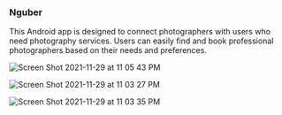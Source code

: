 <h3><b>Nguber</b></h3> 


This Android app is designed to connect photographers with users who need photography services. Users can easily find and book professional photographers based on their needs and preferences.




![Screen Shot 2021-11-29 at 11 05 43 PM](https://user-images.githubusercontent.com/32387597/143901856-724a01e6-6e90-46fa-bc79-aa93992eea08.png)


![Screen Shot 2021-11-29 at 11 03 27 PM](https://user-images.githubusercontent.com/32387597/143901960-9a8b801f-ba81-41b9-857e-a0a9934a8417.png)



![Screen Shot 2021-11-29 at 11 03 35 PM](https://user-images.githubusercontent.com/32387597/143902009-225d4efb-058f-4417-9d9c-74fdb6111056.png)


